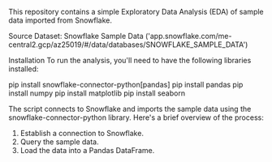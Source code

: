 This repository contains a simple Exploratory Data Analysis (EDA) of sample data imported from Snowflake.

Source
Dataset: Snowflake Sample Data   ('app.snowflake.com/me-central2.gcp/az25019/#/data/databases/SNOWFLAKE_SAMPLE_DATA')

Installation
To run the analysis, you'll need to have the following libraries installed:

pip install snowflake-connector-python[pandas]
pip install pandas
pip install numpy
pip install matplotlib
pip install seaborn


The script connects to Snowflake and imports the sample data using the snowflake-connector-python library. Here's a brief overview of the process:

1. Establish a connection to Snowflake.
2. Query the sample data.
3. Load the data into a Pandas DataFrame.
